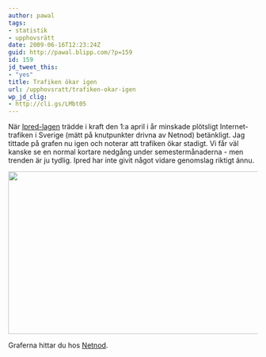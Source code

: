```yaml
---
author: pawal
tags:
- statistik
- upphovsrätt
date: 2009-06-16T12:23:24Z
guid: http://pawal.blipp.com/?p=159
id: 159
jd_tweet_this:
- "yes"
title: Trafiken ökar igen
url: /upphovsratt/trafiken-okar-igen
wp_jd_clig:
- http://cli.gs/LMbt05
---
```


När <a href="http://sv.wikipedia.org/wiki/Ipred-lagen">Ipred-lagen</a>
trädde i kraft den 1:a april i år minskade plötsligt Internet-trafiken
i Sverige (mätt på knutpunkter drivna av Netnod) betänkligt. Jag
tittade på grafen nu igen och noterar att trafiken ökar stadigt. Vi
får väl kanske se en normal kortare nedgång under semestermånaderna -
men trenden är ju tydlig. Ipred har inte givit något vidare genomslag
riktigt ännu.

<img class="aligncenter" title="Autonomica Stats Twoyear Sum"
src="https://www.netnod.se/ix-stats/sums/Stockholm_twoyear_sum.png"
alt="" width="594" height="328" />

Graferna hittar du hos <a
href="https://www.netnod.se/ix/statistics">Netnod</a>.